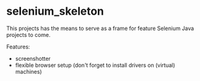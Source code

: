 # selenium_skeleton
This projects has the means to serve as a frame for feature Selenium Java projects to come.

Features:
- screenshotter
- flexible browser setup (don't forget to install drivers on (virtual) machines)

